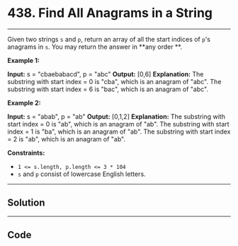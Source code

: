 # 438. Find All Anagrams in a String

---

Given two strings `s` and `p`, return an array of all the start indices of `p`'s anagrams in `s`. You may return the answer in **any order **.

 

**Example 1:**


**Input:** s = "cbaebabacd", p = "abc"
**Output:** [0,6]
**Explanation:**
The substring with start index = 0 is "cba", which is an anagram of "abc".
The substring with start index = 6 is "bac", which is an anagram of "abc".


**Example 2:**


**Input:** s = "abab", p = "ab"
**Output:** [0,1,2]
**Explanation:**
The substring with start index = 0 is "ab", which is an anagram of "ab".
The substring with start index = 1 is "ba", which is an anagram of "ab".
The substring with start index = 2 is "ab", which is an anagram of "ab".


 

**Constraints:**

  * `1 <= s.length, p.length <= 3 * 104`
  * `s` and `p` consist of lowercase English letters.

---

## Solution



---

## Code
```python


```